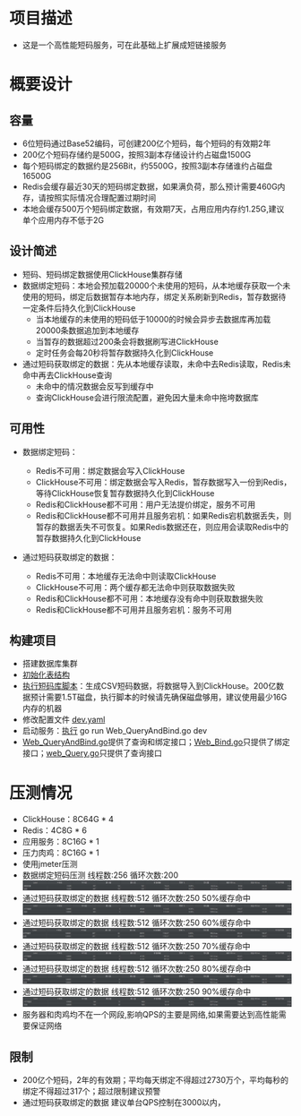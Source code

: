 # 项目描述
* 这是一个高性能短码服务，可在此基础上扩展成短链接服务

# 概要设计
## 容量
* 6位短码通过Base52编码，可创建200亿个短码，每个短码的有效期2年
* 200亿个短码存储约是500G，按照3副本存储设计约占磁盘1500G
* 每个短码绑定的数据约是256Bit，约5500G，按照3副本存储谁约占磁盘16500G
* Redis会缓存最近30天的短码绑定数据，如果满负荷，那么预计需要460G内存，请按照实际情况合理配置过期时间
* 本地会缓存500万个短码绑定数据，有效期7天，占用应用内存约1.25G,建议单个应用内存不低于2G

## 设计简述
* 短码、短码绑定数据使用ClickHouse集群存储
* 数据绑定短码：本地会预加载20000个未使用的短码，从本地缓存获取一个未使用的短码，绑定后数据暂存本地内存，绑定关系刷新到Redis，暂存数据待一定条件后持久化到ClickHouse
  * 当本地缓存的未使用的短码低于10000的时候会异步去数据库再加载20000条数据追加到本地缓存
  * 当暂存的数据超过200条会将数据刷写进ClickHouse
  * 定时任务会每20秒将暂存数据持久化到ClickHouse
* 通过短码获取绑定的数据：先从本地缓存读取，未命中去Redis读取，Redis未命中再去ClickHouse查询
  * 未命中的情况数据会反写到缓存中
  * 查询ClickHouse会进行限流配置，避免因大量未命中拖垮数据库

## 可用性
* 数据绑定短码：
  * Redis不可用：绑定数据会写入ClickHouse
  * ClickHouse不可用：绑定数据会写入Redis，暂存数据写入一份到Redis，等待ClickHouse恢复暂存数据持久化到ClickHouse
  * Redis和ClickHouse都不可用：用户无法提价绑定，服务不可用
  * Redis和ClickHouse都不可用并且服务宕机：如果Redis宕机数据丢失，则暂存的数据丢失不可恢复。如果Redis数据还在，则应用会读取Redis中的暂存数据持久化到ClickHouse

* 通过短码获取绑定的数据：
  * Redis不可用：本地缓存无法命中则读取ClickHouse
  * ClickHouse不可用：两个缓存都无法命中则获取数据失败
  * Redis和ClickHouse都不可用：本地缓存没有命中则获取数据失败
  * Redis和ClickHouse都不可用并且服务宕机：服务不可用

## 构建项目
* 搭建数据库集群
* [初始化表结构](doc/install.sql)
* [执行短码库脚本](build_code.go)：生成CSV短码数据，将数据导入到ClickHouse。200亿数据预计需要1.5T磁盘，执行脚本的时候请先确保磁盘够用，建议使用最少16G内存的机器
* 修改配置文件 [dev.yaml](initialize%2Fdev.yaml)
* 启动服务：[执行](Web_QueryAndBind.go) go run Web_QueryAndBind.go dev
* [Web_QueryAndBind.go](Web_QueryAndBind.go)提供了查询和绑定接口；[Web_Bind.go](Web_Bind.go)只提供了绑定接口；[web_Query.go](web_Query.go)只提供了查询接口


# 压测情况
* ClickHouse：8C64G * 4
* Redis：4C8G * 6
* 应用服务：8C16G * 1
* 压力肉鸡：8C16G * 1
* 使用jmeter压测
* 数据绑定短码压测 线程数:256 循环次数:200 ![绑定数据压测.jpg](doc%2Fimages%2F%E7%BB%91%E5%AE%9A%E6%95%B0%E6%8D%AE%E5%8E%8B%E6%B5%8B.jpg)
* 通过短码获取绑定的数据 线程数:512 循环次数:250 50%缓存命中 ![查询_50%命中.jpg](doc%2Fimages%2F%E6%9F%A5%E8%AF%A2_50%25%E5%91%BD%E4%B8%AD.jpg)
* 通过短码获取绑定的数据 线程数:512 循环次数:250 60%缓存命中 ![查询_60%命中.jpg](doc%2Fimages%2F%E6%9F%A5%E8%AF%A2_60%25%E5%91%BD%E4%B8%AD.jpg)
* 通过短码获取绑定的数据 线程数:512 循环次数:250 70%缓存命中 ![查询_70%命中.jpg](doc%2Fimages%2F%E6%9F%A5%E8%AF%A2_70%25%E5%91%BD%E4%B8%AD.jpg)
* 通过短码获取绑定的数据 线程数:512 循环次数:250 80%缓存命中 ![查询_80%命中.jpg](doc%2Fimages%2F%E6%9F%A5%E8%AF%A2_80%25%E5%91%BD%E4%B8%AD.jpg)
* 通过短码获取绑定的数据 线程数:512 循环次数:250 90%缓存命中 ![查询_90%命中.jpg](doc%2Fimages%2F%E6%9F%A5%E8%AF%A2_90%25%E5%91%BD%E4%B8%AD.jpg)
* 服务器和肉鸡均不在一个网段,影响QPS的主要是网络,如果需要达到高性能需要保证网络
## 限制
* 200亿个短码，2年的有效期；平均每天绑定不得超过2730万个，平均每秒的绑定不得超过317个；超过限制建议预警
* 通过短码获取绑定的数据 建议单台QPS控制在3000以内，
